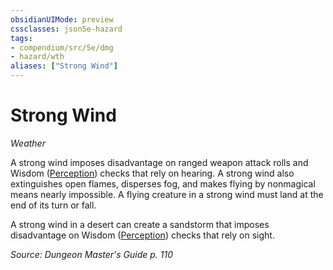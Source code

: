 ```yaml
---
obsidianUIMode: preview
cssclasses: json5e-hazard
tags:
- compendium/src/5e/dmg
- hazard/wth
aliases: ["Strong Wind"]
---
```

# Strong Wind
*Weather*  

A strong wind imposes disadvantage on ranged weapon attack rolls and Wisdom ([Perception](/Systems/5e/rules/skills.md#Perception)) checks that rely on hearing. A strong wind also extinguishes open flames, disperses fog, and makes flying by nonmagical means nearly impossible. A flying creature in a strong wind must land at the end of its turn or fall.

A strong wind in a desert can create a sandstorm that imposes disadvantage on Wisdom ([Perception](/Systems/5e/rules/skills.md#Perception)) checks that rely on sight.

*Source: Dungeon Master's Guide p. 110*